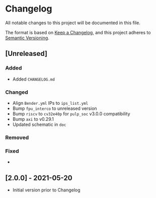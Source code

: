 # Changelog
All notable changes to this project will be documented in this file.

The format is based on [Keep a Changelog](https://keepachangelog.com/en/1.0.0/),
and this project adheres to [Semantic Versioning](https://semver.org/spec/v2.0.0.html).

## [Unreleased]
### Added
- Added `CHANGELOG.md`
### Changed
- Align `Bender.yml` IPs to `ips_list.yml`
- Bump `fpu_interco` to unreleased version
- Bump `riscv` to `cv32e40p` for `pulp_soc` v3.0.0 compatibility
- Bump `axi` to v0.29.1
- Updated schematic in `doc`
### Removed
### Fixed
- 

## [2.0.0] - 2021-05-20
- Initial version prior to Changelog
